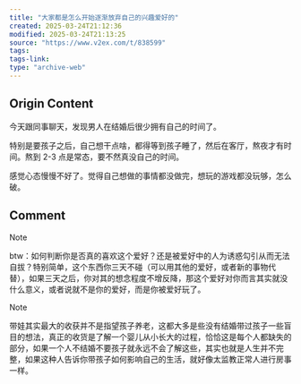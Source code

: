```yaml
---
title: "大家都是怎么开始逐渐放弃自己的兴趣爱好的"
created: 2025-03-24T21:12:36
modified: 2025-03-24T21:13:25
source: "https://www.v2ex.com/t/838599"
tags:
tags-link:
type: "archive-web"
---
```


## Origin Content

今天跟同事聊天，发现男人在结婚后很少拥有自己的时间了。

特别是要孩子之后，自己想干点啥，都得等到孩子睡了，然后在客厅，熬夜才有时间。熬到 2-3 点是常态，要不然真没自己的时间。

感觉心态慢慢不好了。觉得自己想做的事情都没做完，想玩的游戏都没玩够，怎么破。

## Comment

> [!NOTE]
> btw：如何判断你是否真的喜欢这个爱好？还是被爱好中的人为诱惑勾引从而无法自拔？特别简单，这个东西你三天不碰（可以用其他的爱好，或者新的事物代替），如果三天之后，你对其的想念程度不增反降，那这个爱好对你而言其实就没什么意义，或者说就不是你的爱好，而是你被爱好玩了。

> [!NOTE]
> 带娃其实最大的收获并不是指望孩子养老，这都大多是些没有结婚带过孩子一些盲目的想法，真正的收货是了解一个婴儿从小长大的过程，恰恰这是每个人都缺失的部分，如果一个人不结婚不要孩子就永远不会了解这些，其实也就是人生并不完整，如果这种人告诉你带孩子如何影响自己的生活，就好像太监教正常人进行房事一样。
